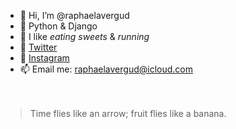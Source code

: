 - 👋  Hi, I’m @raphaelavergud
- 🌱  Python & Django
- 👀  I like *eating sweets* & *running*
- 🐥  [Twitter](https://twitter.com/raphaelavergud/)
- 📸  [Instagram](https://www.instagram.com/raphaelavergud/)
- 📫  Email me: raphaelavergud@icloud.com
<br><br><br>
> Time flies like an arrow; fruit flies like a banana.
